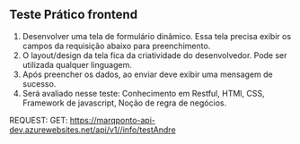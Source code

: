 ## Teste Prático frontend

1. Desenvolver uma tela de formulário dinâmico. Essa tela precisa exibir os campos da requisição abaixo para preenchimento.
2. O layout/design da tela fica da criatividade do desenvolvedor. Pode ser utilizada qualquer linguagem.
3. Após preencher os dados, ao enviar deve exibir uma mensagem de sucesso.
4. Será avaliado nesse teste: Conhecimento em Restful, HTMl, CSS, Framework de javascript, Noção de regra de negócios.

REQUEST:
GET: https://marqponto-api-dev.azurewebsites.net/api/v1//info/testAndre